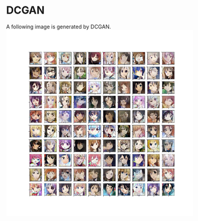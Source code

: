 # DCGAN

A following image is generated by DCGAN.
![DCGAN](https://github.com/altescy/DCGAN/blob/master/faces.png)
